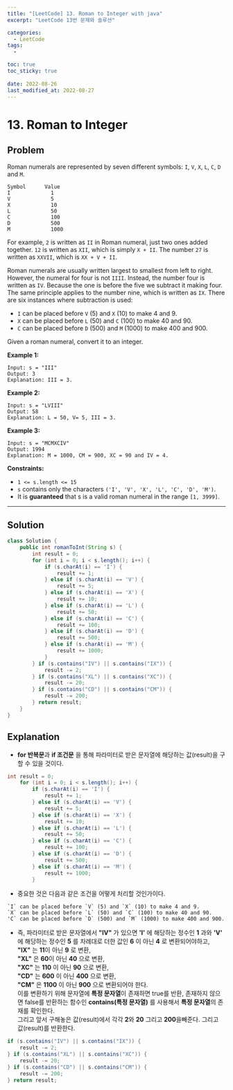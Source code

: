 ```yaml
---
title: "[LeetCode] 13. Roman to Integer with java"
excerpt: "LeetCode 13번 문제와 솔루션"

categories:
  - LeetCode
tags:
  - 

toc: true
toc_sticky: true
 
date: 2022-08-26
last_modified_at: 2022-08-27
---
```

# **13. Roman to Integer**
## **Problem**
Roman numerals are represented by seven different symbols: `I`, `V`, `X`, `L`, `C`, `D` and `M`.
```
Symbol      Value
I             1
V             5
X             10
L             50
C             100
D             500
M             1000
```
For example, `2` is written as `II` in Roman numeral, just two ones added together. `12` is written as `XII`, which is simply `X + II`. The number `27` is written as `XXVII`, which is `XX + V + II`.

Roman numerals are usually written largest to smallest from left to right. However, the numeral for four is not `IIII`. Instead, the number four is written as `IV`. Because the one is before the five we subtract it making four. The same principle applies to the number nine, which is written as `IX`. There are six instances where subtraction is used:
- `I` can be placed before `V` (5) and `X` (10) to make 4 and 9. 
- `X` can be placed before `L` (50) and `C` (100) to make 40 and 90. 
- `C` can be placed before `D` (500) and `M` (1000) to make 400 and 900.

Given a roman numeral, convert it to an integer.

**Example 1:**
```
Input: s = "III"
Output: 3
Explanation: III = 3.
```
**Example 2:**
```
Input: s = "LVIII"
Output: 58
Explanation: L = 50, V= 5, III = 3.
```
**Example 3:**
```
Input: s = "MCMXCIV"
Output: 1994
Explanation: M = 1000, CM = 900, XC = 90 and IV = 4.
```
**Constraints:**
- `1 <= s.length <= 15`
- `s` contains only the characters `('I', 'V', 'X', 'L', 'C', 'D', 'M')`.
- It is **guaranteed** that s is a valid roman numeral in the range `[1, 3999]`.

---
## **Solution**

```java
class Solution {
    public int romanToInt(String s) {
        int result = 0;
        for (int i = 0; i < s.length(); i++) {
            if (s.charAt(i) == 'I') {
                result += 1;
            } else if (s.charAt(i) == 'V') {
                result += 5;
            } else if (s.charAt(i) == 'X') {
                result += 10;
            } else if (s.charAt(i) == 'L') {
                result += 50;
            } else if (s.charAt(i) == 'C') {
                result += 100;
            } else if (s.charAt(i) == 'D') {
                result += 500;
            } else if (s.charAt(i) == 'M') {
                result += 1000;
            }
        } if (s.contains("IV") || s.contains("IX")) {
            result -= 2;
        } if (s.contains("XL") || s.contains("XC")) {
            result -= 20;
        } if (s.contains("CD") || s.contains("CM")) {
            result -= 200;
        } return result;
    }
}
```
## **Explanation**
- **for 반복문**과 **if 조건문** 을 통해 파라미터로 받은 문자열에 해당하는 값(result)을 구할 수 있을 것이다.
```java
int result = 0;
    for (int i = 0; i < s.length(); i++) {
        if (s.charAt(i) == 'I') {
            result += 1;
        } else if (s.charAt(i) == 'V') {
            result += 5;
        } else if (s.charAt(i) == 'X') {
            result += 10;
        } else if (s.charAt(i) == 'L') {
            result += 50;
        } else if (s.charAt(i) == 'C') {
            result += 100;
        } else if (s.charAt(i) == 'D') {
            result += 500;
        } else if (s.charAt(i) == 'M') {
            result += 1000;
        }
```
- 중요한 것은 다음과 같은 조건을 어떻게 처리할 것인가이다.
```
`I` can be placed before `V` (5) and `X` (10) to make 4 and 9. 
`X` can be placed before `L` (50) and `C` (100) to make 40 and 90. 
'C` can be placed before `D` (500) and `M` (1000) to make 400 and 900.
```
- 즉, 파라미터로 받은 문자열에서 **"IV"** 가 있으면 **'I'** 에 해당하는 정수인 **1** 과와 **'V'** 에 해당하는 정수인 **5** 를 차례대로 더한 값인 **6** 이 아닌 **4** 로 변환되어야하고,<br>
**"IX"** 는 **11**이 아닌 **9** 로 변환,<br>
**"XL"** 은 **60**이  아닌 **40** 으로 변환,<br>
**"XC"** 는 **110** 이 아닌 **90** 으로 변환,<br>
**"CD"** 는 **600** 이 아닌 **400** 으로 변환,<br>
**"CM"** 은 **1100** 이 아닌 **900** 으로 변환되어야 한다.<br>
이를 변환하기 위해 문자열에 **특정 문자열**이 존재하면 true를 반환, 존재하지 않으면 false를 반환하는 함수인 **contains(특정 문자열)** 를 사용해서 **특정 문자열**의 존재를 확인한다.<br>
그리고 앞서 구해놓은 값(result)에서 각각 **2**와 **20** 그리고 **200**을빼준다. 그리고 값(result)를 반환한다.
```java
if (s.contains("IV") || s.contains("IX")) {
    result -= 2;
} if (s.contains("XL") || s.contains("XC")) {
    result -= 20;
} if (s.contains("CD") || s.contains("CM")) {
    result -= 200;
} return result;
```